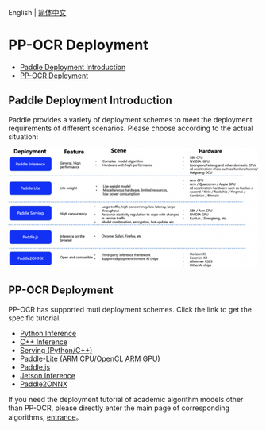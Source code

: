 English | [简体中文](README_ch.md)

# PP-OCR Deployment

- [Paddle Deployment Introduction](#1)
- [PP-OCR Deployment](#2)

<a name="1"></a>
## Paddle Deployment Introduction

Paddle provides a variety of deployment schemes to meet the deployment requirements of different scenarios. Please choose according to the actual situation: 

<div align="center">
    <img src="../doc/deployment_en.png" width="800">
</div>


<a name="2"></a>
## PP-OCR Deployment

PP-OCR has supported muti deployment schemes. Click the link to get the specific tutorial.

- [Python Inference](../doc/doc_en/inference_ppocr_en.md)
- [C++ Inference](./cpp_infer/readme.md)
- [Serving (Python/C++)](./pdserving/README.md)
- [Paddle-Lite (ARM CPU/OpenCL ARM GPU)](./lite/readme.md)
- [Paddle.js](./paddlejs/README.md)
- [Jetson Inference]()
- [Paddle2ONNX](./paddle2onnx/readme.md)

If you need the deployment tutorial of academic algorithm models other than PP-OCR, please directly enter the main page of corresponding algorithms, [entrance](../doc/doc_en/algorithm_overview_en.md)。

